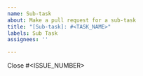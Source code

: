 ```yaml
---
name: Sub-task
about: Make a pull request for a sub-task
title: "[Sub-task]: #<TASK_NAME>"
labels: Sub Task
assignees: ''

---
```


Close #<ISSUE_NUMBER>
